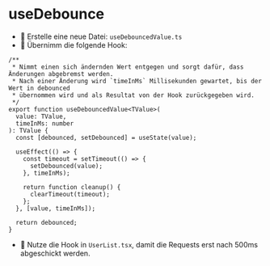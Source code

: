 # useDebounce

- 🧭 Erstelle eine neue Datei: `useDebouncedValue.ts`
- 💪 Übernimm die folgende Hook:

```tsx
/**
 * Nimmt einen sich ändernden Wert entgegen und sorgt dafür, dass Änderungen abgebremst werden.
 * Nach einer Änderung wird `timeInMs` Millisekunden gewartet, bis der Wert in debounced
 * übernommen wird und als Resultat von der Hook zurückgegeben wird.
 */
export function useDebouncedValue<TValue>(
  value: TValue,
  timeInMs: number
): TValue {
  const [debounced, setDebounced] = useState(value);

  useEffect(() => {
    const timeout = setTimeout(() => {
      setDebounced(value);
    }, timeInMs);

    return function cleanup() {
      clearTimeout(timeout);
    };
  }, [value, timeInMs]);

  return debounced;
}
```

- 💪 Nutze die Hook in `UserList.tsx`, damit die Requests erst nach 500ms abgeschickt werden.
